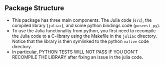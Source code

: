 ## Package Structure

- This package has three main components. The Julia code (`src`), the compiled library (`juliac`), and some python bindings code (`poseest_py`). 
- To use the Julia functionality from python, you first need to recompile the Julia code to a C-library using the Makefile in the `juliac` directory. Notice that the library is then symlinked to the python `native` code directory.
- In particular, PYTHON TESTS WILL NOT PASS IF YOU DON'T RECOMPILE THE LIBRARY after fixing an issue in the julia code.
